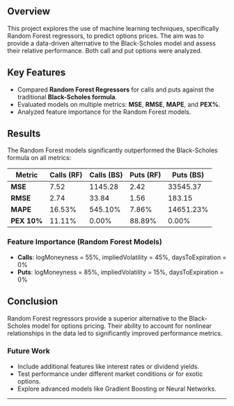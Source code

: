 ## Overview
This project explores the use of machine learning techniques, specifically Random Forest regressors, to predict options prices. The aim was to provide a data-driven alternative to the Black-Scholes model and assess their relative performance. Both call and put options were analyzed.

## Key Features
- Compared **Random Forest Regressors** for calls and puts against the traditional **Black-Scholes formula**.
- Evaluated models on multiple metrics: **MSE**, **RMSE**, **MAPE**, and **PEX%**.
- Analyzed feature importance for the Random Forest models.

## Results
The Random Forest models significantly outperformed the Black-Scholes formula on all metrics:

| Metric          | Calls (RF)  | Calls (BS)  | Puts (RF)   | Puts (BS)   |
|-----------------|-------------|-------------|-------------|-------------|
| **MSE**        | 7.52        | 1145.28     | 2.42        | 33545.37    |
| **RMSE**       | 2.74        | 33.84       | 1.56        | 183.15      |
| **MAPE**       | 16.53%      | 545.10%     | 7.86%       | 14651.23%   |
| **PEX 10%**    | 11.11%      | 0.00%       | 88.89%      | 0.00%       |

### Feature Importance (Random Forest Models)
- **Calls**: logMoneyness = 55%, impliedVolatility = 45%, daysToExpiration = 0%
- **Puts**: logMoneyness = 85%, impliedVolatility = 15%, daysToExpiration = 0%

## Conclusion
Random Forest regressors provide a superior alternative to the Black-Scholes model for options pricing. Their ability to account for nonlinear relationships in the data led to significantly improved performance metrics.

### Future Work
- Include additional features like interest rates or dividend yields.
- Test performance under different market conditions or for exotic options.
- Explore advanced models like Gradient Boosting or Neural Networks.

---
